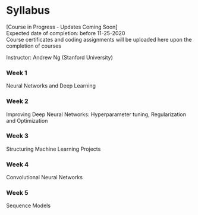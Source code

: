 # Syllabus
[Course in Progress - Updates Coming Soon]  
Expected date of completion: before 11-25-2020  
Course certificates and coding assignments will be uploaded here upon the completion of courses  

Instructor: Andrew Ng (Stanford University)  
### Week 1
Neural Networks and Deep Learning  
### Week 2
Improving Deep Neural Networks: Hyperparameter tuning, Regularization and Optimization  
### Week 3
Structuring Machine Learning Projects  
### Week 4
Convolutional Neural Networks  
### Week 5
Sequence Models
